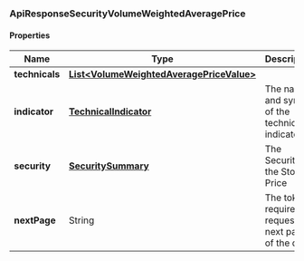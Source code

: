 
[//]: # (CLASS:ApiResponseSecurityVolumeWeightedAveragePrice)

[//]: # (KIND:object)

### ApiResponseSecurityVolumeWeightedAveragePrice

#### Properties

[//]: # (START_DEFINITION)

Name | Type | Description
------------ | ------------- | -------------
**technicals** | [**List&lt;VolumeWeightedAveragePriceValue&gt;**](VolumeWeightedAveragePriceValue.md) |  &nbsp;
**indicator** | [**TechnicalIndicator**](TechnicalIndicator.md) | The name and symbol of the technical indicator &nbsp;
**security** | [**SecuritySummary**](SecuritySummary.md) | The Security of the Stock Price &nbsp;
**nextPage** | String | The token required to request the next page of the data &nbsp;

[//]: # (END_DEFINITION)


[//]: # (CONTAINED_CLASS:VolumeWeightedAveragePriceValue)


[//]: # (CONTAINED_CLASS:TechnicalIndicator)


[//]: # (CONTAINED_CLASS:SecuritySummary)





